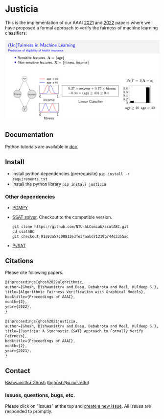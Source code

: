 # Justicia
This is the implementation of our AAAI [2021](https://arxiv.org/pdf/2009.06516.pdf) and [2022](https://arxiv.org/pdf/2109.09447.pdf)  papers where we have proposed a formal approach to verify the fairness of machine learning classifiers.


![](images/fairness_illustration.png)

## Documentation
Python tutorials are available in [doc](doc/).


## Install
- Install python dependencies (prerequisite)
`pip install -r requirements.txt`
- Install the python library
`pip install justicia`

### Other dependencies
- [PGMPY](https://github.com/pgmpy/pgmpy)
- [SSAT solver](https://github.com/nianzelee/ssatABC). Checkout to the compatible version.
    
    ```
    git clone https://github.com/NTU-ALComLab/ssatABC.git
    cd ssatABC
    git checkout 91a93a57c08812e3fe24aabd71219b744d2355ad
    ```
- [PySAT](https://github.com/pysathq/pysat)


## Citations
Please cite following papers.
```
@inproceedings{ghosh2022algorithmic,
author={Ghosh, Bishwamittra and Basu, Debabrota and Meel, Kuldeep S.},
title={Algorithmic Fairness Verification with Graphical Models},
booktitle={Proceedings of AAAI},
month={2},
year={2022},
}

@inproceedings{ghosh2021justicia,
author={Ghosh, Bishwamittra and Basu, Debabrota and Meel, Kuldeep S.},
title={Justicia: A Stochastic {SAT} Approach to Formally Verify Fairness},
booktitle={Proceedings of AAAI},
month={2},
year={2021},
}
```
## Contact
[Bishwamittra Ghosh](https://bishwamittra.github.io/) (bghosh@u.nus.edu)

### Issues, questions, bugs, etc.
Please click on "issues" at the top and [create a new issue](https://github.com/meelgroup/justicia/issues). All issues are responded to promptly.
